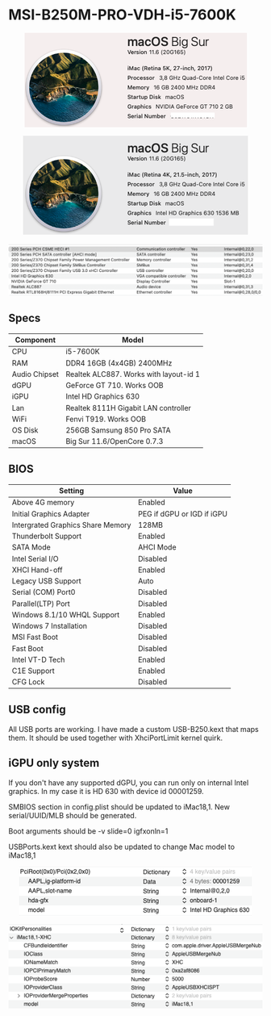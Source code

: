 # MSI-B250M-PRO-VDH-i5-7600K
 <p align="center">
  <img src="Docs/AboutThisMac.png" align=center">
 </p>
  <p align="center">
  <img src="Docs/AboutThisMac2.png" align=center">
 </p>
 <p align="center">
  <img src="Docs/PCI.png" align=center">
 </p>
 
 ## Specs
 | **Component** | **Model** |
| ------------- | --------- |
| CPU | i5-7600K |
| RAM | DDR4 16GB (4x4GB) 2400MHz |
| Audio Chipset | Realtek ALC887. Works with layout-id 1 |
| dGPU | GeForce GT 710. Works OOB |
| iGPU | Intel HD Graphics 630 |
| Lan |  Realtek 8111H Gigabit LAN controller |
| WiFi | Fenvi T919. Works OOB |
| OS Disk | 256GB Samsung 850 Pro SATA |
| macOS | Big Sur 11.6/OpenCore 0.7.3

## BIOS
| **Setting** | **Value** |
| ------------- | --------- |
| Above 4G memory | Enabled |
| Initial Graphics Adapter | PEG if dGPU or IGD if iGPU |
| Intergrated Graphics Share Memory | 128MB |
| Thunderbolt Support | Enabled |
| SATA Mode | AHCI Mode |
| Intel Serial I/O | Disabled |
| XHCI Hand-off | Enabled |
| Legacy USB Support | Auto |
| Serial (COM) Port0 | Disabled |
| Parallel(LTP) Port | Disabled |
| Windows 8.1/10 WHQL Support | Enabled |
| Windows 7 Installation | Disabled |
| MSI Fast Boot | Disabled |
| Fast Boot | Disabled |
| Intel VT-D Tech | Enabled |
| C1E Support | Enabled |
| CFG Lock | Disabled |

## USB config
All USB ports are working. I have made a custom USB-B250.kext that maps them. It should be used together with XhciPortLimit kernel quirk.

## iGPU only system
If you don't have any supported dGPU, you can run only on internal Intel graphics. In my case it is HD 630 with device id 00001259.

SMBIOS section in config.plist should be updated to iMac18,1. New serial/UUID/MLB should be generated.

Boot arguments should be -v slide=0 igfxonln=1

USBPorts.kext kext should also be updated to change Mac model to iMac18,1
 <p align="center">
  <img src="Docs/iGPU.png" align=center">
 </p>
  <p align="center">
  <img src="Docs/iMac18,1.png" align=center">
 </p>
